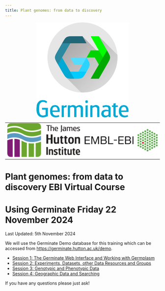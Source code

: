 ```yaml
---
title: Plant genomes: from data to discovery
---
```


<!-- Use these horrible HTML tag attributes because Markdown only supports limited HTML/CSS -->
<p align="center">
  <img src="img/germinate-square-name.svg" width="300" alt="Germinate">
</p>

<table bgcolor="white" align="center">
  <tbody>
    <tr>
      <td align="center" valign="middle">
        <img src="img/hutton.svg" width="300" alt="The James Hutton Insstitute">
      </td>
      <td align="center" valign="middle">
        <img src="img/Ebi_official_logo.png" width="300" alt="EBI">
      </td>
    </tr>
  </tbody>
</table>

# Plant genomes: from data to discovery EBI Virtual Course 
# Using Germinate  Friday 22 November 2024


Last Updated: 5th November 2024

We will use the Germinate Demo database for this training which can be accessed from https://germinate.hutton.ac.uk/demo.

- <a href="session-1.html">Session 1: The Germinate Web Interface and Working with Germplasm</a>
- <a href="session-2.html">Session 2: Experiments, Datasets, other Data Resources and Groups</a>
- <a href="session-3.html">Session 3: Genotypic and Phenotypic Data</a>
- <a href="session-4.html">Session 4: Geographic Data and Searching</a>

If you have any questions please just ask!